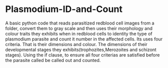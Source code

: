 # Plasmodium-ID-and-Count
A basic python code that reads parasitized redblood cell images from a folder, convert them to gray scale and then uses their morphology and colour traits
they exhibits when in redblood cells to identity  the type of plasmodium parasite and count it number in the affected cells.
Its uses  four criteria. That is their dimensions and colour. The dimensions of their developmental stages they exhibits(trophozites,Merozoites and schizont stages).
Using the if clause, to ensure all four criterias are satisfied before the parasite called be called out and counted.
